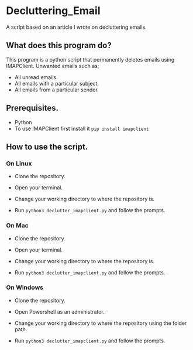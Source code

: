 # Decluttering_Email
A script based on an article I wrote on decluttering emails. 

## What does this program do?
This program is a python script that permanently deletes emails using IMAPClient. 
Unwanted emails such as;
- All unread emails.
- All emails with a particular subject.
- All emails from a particular sender. 

## Prerequisites.
- Python
- To use IMAPClient first install it `pip install imapclient`

## How to use the script.
### On Linux
- Clone the repository.

- Open your terminal.

- Change your working directory to where the repository is.

- Run `python3 declutter_imapclient.py` and follow the prompts.

### On Mac
- Clone the repository.

- Open your terminal.

- Change your working directory to where the repository is.

- Run `python3 declutter_imapclient.py` and follow the prompts.

### On Windows
- Clone the repository.

- Open Powershell as an administrator.

- Change your working directory to where the repository using the folder path.

- Run `python3 declutter_imapclient.py` and follow the prompts.
